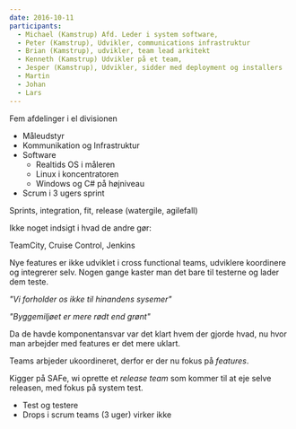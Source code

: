 ```yaml
---
date: 2016-10-11
participants:
  - Michael (Kamstrup) Afd. Leder i system software,
  - Peter (Kamstrup), Udvikler, communications infrastruktur
  - Brian (Kamstrup), udvikler, team lead arkitekt
  - Kenneth (Kamstrup) Udvikler på et team,
  - Jesper (Kamstrup), Udvikler, sidder med deployment og installers
  - Martin
  - Johan
  - Lars
---
```


Fem afdelinger i el divisionen

* Måleudstyr
* Kommunikation og Infrastruktur
* Software
  * Realtids OS i måleren
  * Linux i koncentratoren
  * Windows og C# på højniveau
* Scrum i 3 ugers sprint

Sprints, integration, fit, release  (watergile, agilefall)


Ikke noget indsigt i hvad de andre gør:

TeamCity, Cruise Control, Jenkins

Nye features er ikke udviklet i cross functional teams, udviklere koordinere og integrerer selv. Nogen gange kaster man det bare til testerne og lader dem teste.

_"Vi forholder os ikke til hinandens sysemer"_

_"Byggemiljøet er mere rødt end grønt"_

Da de havde komponentansvar var det klart hvem der gjorde hvad, nu hvor man arbejder med features er det mere uklart.

Teams arbjeder ukoordineret, derfor er der nu fokus på _features_.

Kigger på SAFe, wi oprette et _release team_ som kommer til at eje selve releasen, med fokus på system test.

* Test og testere
* Drops i  scrum teams (3 uger) virker ikke
